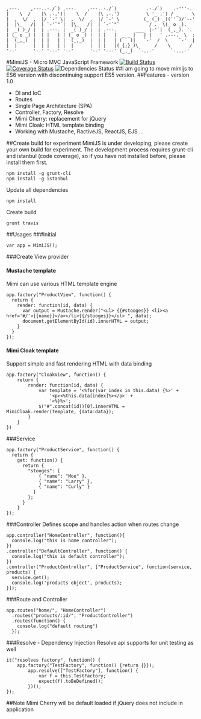 ```
,---.    ,---..-./`) ,---.    ,---..-./`)           .-./`)    .-'''-.
|    \  /    |\ .-.')|    \  /    |\ .-.')          \ '_ .') / _     \
|  ,  \/  ,  |/ `-' \|  ,  \/  ,  |/ `-' \         (_ (_) _)(`' )/`--'
|  |\_   /|  | `-'`"`|  |\_   /|  | `-'`"`           / .  \(_ o _).
|  _( )_/ |  | .---. |  _( )_/ |  | .---.       ___  |-'`|  (_,_). '.
| (_ o _) |  | |   | | (_ o _) |  | |   |  _ _ |   | |   ' .---.  \  :
|  (_,_)  |  | |   | |  (_,_)  |  | |   | ( ` )|   `-'  /  \    `-'  |
|  |      |  | |   | |  |      |  | |   |(_{;}_)\      /    \       /
'--'      '--' '---' '--'      '--' '---' (_,_)  `-..-'      `-...-'

```
#MimiJS - Micro MVC JavaScript Framework
[![Build Status](https://travis-ci.org/dothanhlam/mimijs.svg?branch=master)](https://travis-ci.org/dothanhlam/mimijs)
[![Coverage Status](https://coveralls.io/repos/dothanhlam/mimijs/badge.svg?branch=master&service=github)](https://coveralls.io/github/dothanhlam/mimijs?branch=master)
![Dependencies Status](https://david-dm.org/dothanhlam/mimijs.svg)
##I am going to move mimijs to ES6 version with discontinuing support ES5 version.
##Features - version 1.0
- DI and IoC
- Routes
- Single Page Architecture (SPA)
- Controller, Factory, Resolve
- Mimi Cherry: replacement for jQuery
- Mimi Cloak: HTML template binding
- Working with Mustache, RactiveJS, ReactJS, EJS ...

##Create build for experiment
MimiJS is under developing, please create your own build for experiment. The development process requires grunt-cli and
istanbul (code coverage), so if you have not installed before, please install them first.
```
npm install -g grunt-cli
npm install -g istanbul
```
Update all dependencies
```
npm install
```
Create build
```
grunt travis
```
##Usages
###Initial
```
var app = MimiJS();
```
###Create View provider
#### Mustache template
Mimi can use various HTML template engine
```
app.factory("ProductView", function() {
  return {
    render: function(id, data) {
      var output = Mustache.render("<ul> {{#stooges}} <li><a href='#/'>{{name}}</a></li>{{/stooges}}</ul> ", data);
      document.getElementById(id).innerHTML = output;
    }
  }
});
```
#### Mimi Cloak template
Support simple and fast rendering HTML with data binding
```
app.factory("CloakView", function() {
    return {
        render: function(id, data) {
            var template = '<%for(var index in this.data) {%>' +
                '<p><%this.data[index]%></p>' +
                '<%}%>';
            $("#".concat(id))[0].innerHTML = MimiCloak.render(template, {data:data});
        }
    }
})

```
###Service
```
app.factory("ProductService", function() {
  return {
    get: function() {
      return {
        "stooges": [
            { "name": "Moe" },
            { "name": "Larry" },
            { "name": "Curly" }
          ]
        };
      }
    }
});
```

###Controller
Defines scope and handles action when routes change
```
app.controller("HomeController", function(){
  console.log("this is home controller");
})
.controller("DefaultController", function() {
  console.log("this is default controller");
})
.controller("ProductController", ["ProductService", function(service, products) {
  service.get();
  console.log('products object', products);
}]);
```
###Route and Controller
```
app.routes("home/", "HomeController")
  .routes("products/:id/", "ProductController")
  .routes(function() {
    console.log("default routing")
  });

```
###Resolve - Dependency Injection
Resolve api supports for unit testing as well
```
it("resolves factory", function() {
    app.factory("TestFactory", function() {return {}});
        app.resolve(["TestFactory"], function() {
            var f = this.TestFactory;
            expect(f).toBeDefined();
        })();
});
```
##Note
Mimi Cherry will be default loaded if jQuery does not include in application
